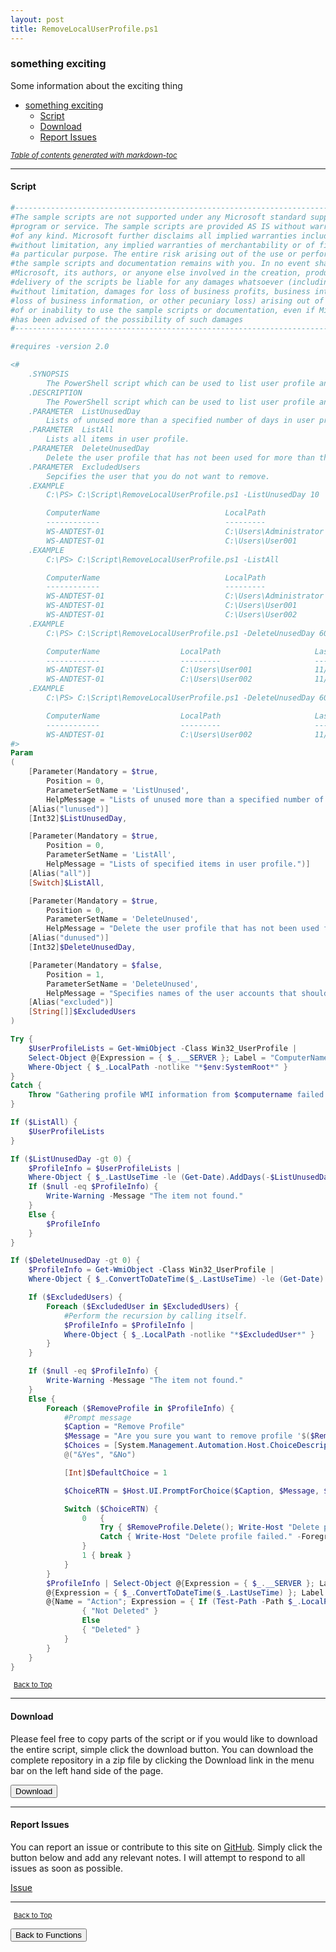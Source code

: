 ```yaml
---
layout: post
title: RemoveLocalUserProfile.ps1
---
```


### something exciting

Some information about the exciting thing

- [something exciting](#something-exciting)
  - [Script](#script)
  - [Download](#download)
  - [Report Issues](#report-issues)

<small><i><a href='http://ecotrust-canada.github.io/markdown-toc/'>Table of contents generated with markdown-toc</a></i></small>

---

#### Script

```powershell
#---------------------------------------------------------------------------------
#The sample scripts are not supported under any Microsoft standard support
#program or service. The sample scripts are provided AS IS without warranty
#of any kind. Microsoft further disclaims all implied warranties including,
#without limitation, any implied warranties of merchantability or of fitness for
#a particular purpose. The entire risk arising out of the use or performance of
#the sample scripts and documentation remains with you. In no event shall
#Microsoft, its authors, or anyone else involved in the creation, production, or
#delivery of the scripts be liable for any damages whatsoever (including,
#without limitation, damages for loss of business profits, business interruption,
#loss of business information, or other pecuniary loss) arising out of the use
#of or inability to use the sample scripts or documentation, even if Microsoft
#has been advised of the possibility of such damages
#---------------------------------------------------------------------------------

#requires -version 2.0

<#
 	.SYNOPSIS
        The PowerShell script which can be used to list user profile and delete user profile that were specified by user.
    .DESCRIPTION
        The PowerShell script which can be used to list user profile and delete user profile that were specified by user.
    .PARAMETER  ListUnusedDay
		Lists of unused more than a specified number of days in user profile.
	.PARAMETER  ListAll
		Lists all items in user profile.
    .PARAMETER  DeleteUnusedDay
		Delete the user profile that has not been used for more than the number of days as you specified.
    .PARAMETER  ExcludedUsers
		Sepcifies the user that you do not want to remove.
    .EXAMPLE
        C:\PS> C:\Script\RemoveLocalUserProfile.ps1 -ListUnusedDay 10

		ComputerName                            LocalPath                               LastUseTime
		------------                            ---------                               -----------
		WS-ANDTEST-01                           C:\Users\Administrator                  11/18/2013 1:37:26 PM
		WS-ANDTEST-01                           C:\Users\User001                        11/22/2013 10:50:35 AM
	.EXAMPLE
        C:\PS> C:\Script\RemoveLocalUserProfile.ps1 -ListAll

		ComputerName                            LocalPath                               LastUseTime
		------------                            ---------                               -----------
		WS-ANDTEST-01                           C:\Users\Administrator                  11/18/2013 1:37:26 PM
		WS-ANDTEST-01                           C:\Users\User001                        11/22/2013 10:50:35 AM
		WS-ANDTEST-01                           C:\Users\User002                        11/22/2012 10:50:35 AM
	.EXAMPLE
        C:\PS> C:\Script\RemoveLocalUserProfile.ps1 -DeleteUnusedDay 60

		ComputerName                  LocalPath                     LastUseTime                   Action
		------------                  ---------                     -----------                   ------
		WS-ANDTEST-01                 C:\Users\User001              11/22/2012 10:50:35 AM        Deleted
		WS-ANDTEST-01                 C:\Users\User002              11/22/2012 10:50:35 AM        Deleted
	.EXAMPLE
        C:\PS> C:\Script\RemoveLocalUserProfile.ps1 -DeleteUnusedDay 60 -ExcludedUsers "User001"

		ComputerName                  LocalPath                     LastUseTime                   Action
		------------                  ---------                     -----------                   ------
		WS-ANDTEST-01                 C:\Users\User002              11/22/2012 10:50:35 AM        Deleted
#>
Param
(
	[Parameter(Mandatory = $true,
		Position = 0,
		ParameterSetName = 'ListUnused',
		HelpMessage = "Lists of unused more than a specified number of days in user profile.")]
	[Alias("lunused")]
	[Int32]$ListUnusedDay,

	[Parameter(Mandatory = $true,
		Position = 0,
		ParameterSetName = 'ListAll',
		HelpMessage = "Lists of specified items in user profile.")]
	[Alias("all")]
	[Switch]$ListAll,

	[Parameter(Mandatory = $true,
		Position = 0,
		ParameterSetName = 'DeleteUnused',
		HelpMessage = "Delete the user profile that has not been used for more than the number of days as you specified.")]
	[Alias("dunused")]
	[Int32]$DeleteUnusedDay,

	[Parameter(Mandatory = $false,
		Position = 1,
		ParameterSetName = 'DeleteUnused',
		HelpMessage = "Specifies names of the user accounts that should not be removed.")]
	[Alias("excluded")]
	[String[]]$ExcludedUsers
)

Try {
	$UserProfileLists = Get-WmiObject -Class Win32_UserProfile |
	Select-Object @{Expression = { $_.__SERVER }; Label = "ComputerName" }, LocalPath, @{Expression = { $_.ConvertToDateTime($_.LastUseTime) }; Label = "LastUseTime" } |
	Where-Object { $_.LocalPath -notlike "*$env:SystemRoot*" }
}
Catch {
	Throw "Gathering profile WMI information from $computername failed. Be sure that WMI is functioning on this system."
}

If ($ListAll) {
	$UserProfileLists
}

If ($ListUnusedDay -gt 0) {
	$ProfileInfo = $UserProfileLists |
	Where-Object { $_.LastUseTime -le (Get-Date).AddDays(-$ListUnusedDay) }
	If ($null -eq $ProfileInfo) {
		Write-Warning -Message "The item not found."
	}
	Else {
		$ProfileInfo
	}
}

If ($DeleteUnusedDay -gt 0) {
	$ProfileInfo = Get-WmiObject -Class Win32_UserProfile |
	Where-Object { $_.ConvertToDateTime($_.LastUseTime) -le (Get-Date).AddDays(-$DeleteUnusedDay) -and $_.LocalPath -notlike "*$env:SystemRoot*" }

	If ($ExcludedUsers) {
		Foreach ($ExcludedUser in $ExcludedUsers) {
			#Perform the recursion by calling itself.
			$ProfileInfo = $ProfileInfo |
			Where-Object { $_.LocalPath -notlike "*$ExcludedUser*" }
		}
	}

	If ($null -eq $ProfileInfo) {
		Write-Warning -Message "The item not found."
	}
	Else {
		Foreach ($RemoveProfile in $ProfileInfo) {
			#Prompt message
			$Caption = "Remove Profile"
			$Message = "Are you sure you want to remove profile '$($RemoveProfile.LocalPath)'?"
			$Choices = [System.Management.Automation.Host.ChoiceDescription[]]`
			@("&Yes", "&No")

			[Int]$DefaultChoice = 1

			$ChoiceRTN = $Host.UI.PromptForChoice($Caption, $Message, $Choices, $DefaultChoice)

			Switch ($ChoiceRTN) {
				0	{
					Try { $RemoveProfile.Delete(); Write-Host "Delete profile '$($RemoveProfile.LocalPath)' successfully." }
					Catch { Write-Host "Delete profile failed." -ForegroundColor Red }
				}
				1 { break }
			}
		}
		$ProfileInfo | Select-Object @{Expression = { $_.__SERVER }; Label = "ComputerName" }, LocalPath, `
		@{Expression = { $_.ConvertToDateTime($_.LastUseTime) }; Label = "LastUseTime" }, `
		@{Name = "Action"; Expression = { If (Test-Path -Path $_.LocalPath)
				{ "Not Deleted" }
				Else
				{ "Deleted" }
			}
		}
	}
}
```

<span style="font-size:11px;"><a href="#"><i class="fas fa-caret-up" aria-hidden="true" style="color: white; margin-right:5px;"></i>Back to Top</a></span>

---

#### Download

Please feel free to copy parts of the script or if you would like to download the entire script, simple click the download button. You can download the complete repository in a zip file by clicking the Download link in the menu bar on the left hand side of the page.

<button class="btn" type="submit" onclick="window.open('/PowerShell/functions/RemoveLocalUserProfile.ps1')">
    <i class="fa fa-cloud-download-alt">
    </i>
        Download
</button>

---

#### Report Issues

You can report an issue or contribute to this site on <a href="https://github.com/BanterBoy/scripts-blog/issues">GitHub</a>. Simply click the button below and add any relevant notes. I will attempt to respond to all issues as soon as possible.

<!-- Place this tag where you want the button to render. -->

<a class="github-button" href="https://github.com/BanterBoy/scripts-blog/issues/new?title=RemoveLocalUserProfile.ps1&body=There is a problem with this function. Please find details below." data-show-count="true" aria-label="Issue BanterBoy/scripts-blog on GitHub">Issue</a>

---

<span style="font-size:11px;"><a href="#"><i class="fas fa-caret-up" aria-hidden="true" style="color: white; margin-right:5px;"></i>Back to Top</a></span>

<a href="/menu/_pages/functions.html">
    <button class="btn">
        <i class='fas fa-reply'>
        </i>
            Back to Functions
    </button>
</a>

[1]: http://ecotrust-canada.github.io/markdown-toc
[2]: https://github.com/googlearchive/code-prettify

```

```
